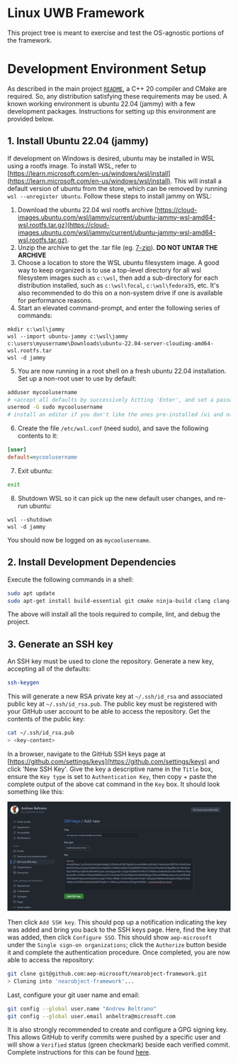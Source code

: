 # Linux UWB Framework

This project tree is meant to exercise and test the OS-agnostic portions of the
framework.

# Development Environment Setup

 As described in the main project [`README`](/README.md), a C++ 20 compiler and CMake are required. So, any distribution satisfying these requirements may be used. A known working environment is ubuntu 22.04 (jammy) with a few development packages. Instructions for setting up this environment are provided below.

 ## 1. Install Ubuntu 22.04 (jammy)

If development on Windows is desired, ubuntu may be installed in WSL using a rootfs image. To install WSL, refer to [https://learn.microsoft.com/en-us/windows/wsl/install](https://learn.microsoft.com/en-us/windows/wsl/install). This will install a default version of ubuntu from the store, which can be removed by running `wsl --unregister Ubuntu`. Follow these steps to install jammy on WSL:

1. Download the ubuntu 22.04 wsl rootfs archive [https://cloud-images.ubuntu.com/wsl/jammy/current/ubuntu-jammy-wsl-amd64-wsl.rootfs.tar.gz](https://cloud-images.ubuntu.com/wsl/jammy/current/ubuntu-jammy-wsl-amd64-wsl.rootfs.tar.gz).
2. Unzip the archive to get the .tar file (eg. [7-zip](https://www.7-zip.org/download.html)). **DO NOT UNTAR THE ARCHIVE**
3. Choose a location to store the WSL ubuntu filesystem image. A good way to keep organized is to use a top-level directory for all wsl filesystem images such as `c:\wsl`, then add a sub-directory for each distribution installed, such as `c:\wsl\focal`, `c:\wsl\fedora35`, etc. It's also recommended to do this on a non-system drive if one is available for performance reasons.
4. Start an elevated command-prompt, and enter the following series of commands:
```Shell
mkdir c:\wsl\jammy
wsl --import ubuntu-jammy c:\wsl\jammy c:\users\myusername\Downloads\ubuntu-22.04-server-cloudimg-amd64-wsl.rootfs.tar
wsl -d jammy
```
5. You are now running in a root shell on a fresh ubuntu 22.04 installation. Set up a non-root user to use by default:
```bash
adduser mycoolusername
# <accept all defaults by successively hitting 'Enter', and set a password>
usermod -G sudo mycoolusername
# install an editor if you don't like the ones pre-installed (vi and nano are available out of the box)
```
6. Create the file `/etc/wsl.conf` (need sudo), and save the following contents to it:
```ini 
[user]
default=mycoolusername
```
7. Exit ubuntu:
```bash
exit
```
8. Shutdown WSL so it can pick up the new default user changes, and re-run ubuntu:
```Shell
wsl --shutdown
wsl -d jammy
```

You should now be logged on as `mycoolusername`.

## 2. Install Development Dependencies

Execute the following commands in a shell:
```bash
sudo apt update
sudo apt-get install build-essential git cmake ninja-build clang clang-format clang-tidy llvm lldb gnupg gdb
```

The above will install all the tools required to compile, lint, and debug the project.

## 3. Generate an SSH key

An SSH key must be used to clone the repository. Generate a new key, accepting all of the defaults:
```bash
ssh-keygen
```

This will generate a new RSA private key at `~/.ssh/id_rsa` and associated public key at `~/.ssh/id_rsa.pub`. The public key must be registered with your GitHub user account to be able to access the repository. Get the contents of the public key:
```bash
cat ~/.ssh/id_rsa.pub
> <key-content>
```

In a browser, navigate to the GitHub SSH keys page at [https://github.com/settings/keys](https://github.com/settings/keys) and click 'New SSH Key'. Give the key a descriptive name in the `Title` box, ensure the `Key type` is set to `Authentication Key`, then copy + paste the complete output of the above cat command in the `Key` box. It should look something like this:

![GitHub Add SSH Key](/assets/github_add_ssh_key.png)

Then click `Add SSH key`. This should pop up a notification indicating the key was added and bring you back to the SSH keys page. Here, find the key that was added, then click `Configure SSO`. This should show `aep-microsoft` under the `Single sign-on organizations`; click the `Authorize` button beside it and complete the authentication procedure. Once completed, you are now able to access the repository:

```bash
git clone git@github.com:aep-microsoft/nearobject-framework.git
> Cloning into 'nearobject-framework'...
```

Last, configure your git user name and email:
```bash
git config --global user.name "Andrew Beltrano"
git config --global user.email anbeltra@microsoft.com
```

It is also strongly recommended to create and configure a GPG signing key. This allows GitHub to verify commits were pushed by a specific user and will show a `Verified` status (green checkmark) beside each verified commit. Complete instructions for this can be found [here](https://docs.github.com/en/authentication/managing-commit-signature-verification/adding-a-gpg-key-to-your-github-account).
